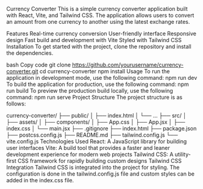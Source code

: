 Currency Converter
This is a simple currency converter application built with React, Vite, and Tailwind CSS. The application allows users to convert an amount from one currency to another using the latest exchange rates.

Features
Real-time currency conversion
User-friendly interface
Responsive design
Fast build and development with Vite
Styled with Tailwind CSS
Installation
To get started with the project, clone the repository and install the dependencies.

bash
Copy code
git clone https://github.com/yourusername/currency-converter.git
cd currency-converter
npm install
Usage
To run the application in development mode, use the following command:
npm run dev
To build the application for production, use the following command:
npm run build
To preview the production build locally, use the following command:
npm run serve
Project Structure
The project structure is as follows:

currency-converter/
├── public/
│   ├── index.html
│   └── ...
├── src/
│   ├── assets/
│   ├── components/
│   ├── App.css
│   ├── App.jsx
│   ├── index.css
│   └── main.jsx
├── .gitignore
├── index.html
├── package.json
├── postcss.config.js
├── README.md
├── tailwind.config.js
└── vite.config.js
Technologies Used
React: A JavaScript library for building user interfaces
Vite: A build tool that provides a faster and leaner development experience for modern web projects
Tailwind CSS: A utility-first CSS framework for rapidly building custom designs
Tailwind CSS Integration
Tailwind CSS is integrated into the project for styling. The configuration is done in the tailwind.config.js file and custom styles can be added in the index.css file.
